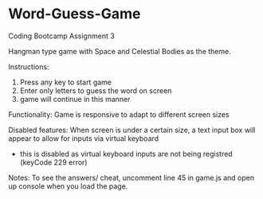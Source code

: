 # Word-Guess-Game
Coding Bootcamp Assignment 3

Hangman type game with Space and Celestial Bodies as the theme.

Instructions:
1) Press any key to start game
2) Enter only letters to guess the word on screen
3) game will continue in this manner

Functionality:
Game is responsive to adapt to different screen sizes

Disabled features:
When screen is under a certain size, a text input box will appear to allow for inputs via virtual keyboard
- this is disabled as virtual keyboard inputs are not being registred (keyCode 229 error)

Notes:
To see the answers/ cheat, uncomment line 45 in game.js and open up console when you load the page.
